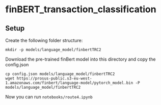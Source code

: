 # finBERT_transaction_classification

## Setup
Create the following folder structure: 
```
mkdir -p models/language_model/finbertTRC2
```

Download the pre-trained finBert model into this directory and copy the config.json
```
cp config.json models/language_model/finbertTRC2
wget https://prosus-public.s3-eu-west-1.amazonaws.com/finbert/language-model/pytorch_model.bin -P models/language_model/finbertTRC2
```

Now you can run `notebooks/route4.ipynb`